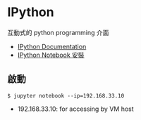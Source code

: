 # IPython

互動式的 python programming 介面

- [IPython Documentation](http://ipython.org/ipython-doc/1/index.html)
- [IPython Notebook 安裝](https://github.com/hugolu/learn-spark/blob/master/machine-learning-with-spark/exploring-and-visualizing-your-data.md)

## 啟動
```shell
$ jupyter notebook --ip=192.168.33.10
```
- 192.168.33.10: for accessing by VM host
